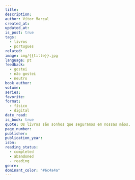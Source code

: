 ```yaml
---
title: 
description: 
author: Vítor Marçal
created_at: 
updated_at: 
is_post: true
tags:
  - livros
  - portugues
related: 
image: img/{{title}}.jpg
language: pt
feedback:
  - gostei
  - não gostei
  - neutro
book_author: 
volume: 
series: 
favorite: 
format:
  - físico
  - digital
date_read: 
is_book: true
quote: Os livros são sonhos que seguramos em nossas mãos.
page_number: 
publisher: 
publication_year: 
isbn: 
reading_status:
  - completed
  - abandoned
  - reading
genre: 
dominant_color: "#6c4a4a"
---
```

